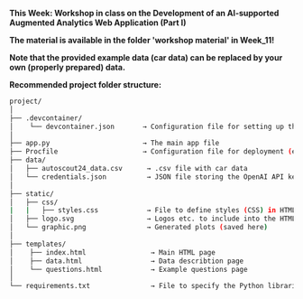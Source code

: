 **This Week: Workshop in class on the Development of an AI-supported Augmented Analytics Web Application (Part I)**

**The material is available in the folder 'workshop material' in Week_11!**

**Note that the provided example data (car data) can be replaced by your own (properly prepared) data.**

**Recommended project folder structure:**

```bash
project/
│
├── .devcontainer/
│    └── devcontainer.json       → Configuration file for setting up the Dev Container
│
├── app.py                       → The main app file
├── Procfile                     → Configuration file for deployment (e.g. on Koyeb)
├── data/
│   ├── autoscout24_data.csv      → .csv file with car data
│   └── credentials.json          → JSON file storing the OpenAI API key
│
├── static/
│   ├── css/
|   |   ├── styles.css            → File to define styles (CSS) in HTML pages
│   ├── logo.svg                  → Logos etc. to include into the HTML pages
│   └── graphic.png               → Generated plots (saved here)
│   
├── templates/
│    ├── index.html                → Main HTML page
│    ├── data.html                 → Data describtion page
│    └── questions.html            → Example questions page
│
└── requirements.txt               → File to specify the Python libraries
```